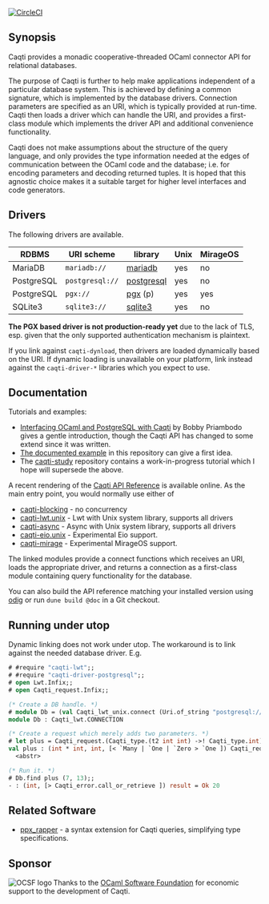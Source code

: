 [![CircleCI](https://circleci.com/gh/paurkedal/ocaml-caqti.svg?style=svg)](https://circleci.com/gh/paurkedal/ocaml-caqti)

## Synopsis

Caqti provides a monadic cooperative-threaded OCaml connector API for
relational databases.

The purpose of Caqti is further to help make applications independent of a
particular database system.  This is achieved by defining a common
signature, which is implemented by the database drivers.  Connection
parameters are specified as an URI, which is typically provided at run-time.
Caqti then loads a driver which can handle the URI, and provides a
first-class module which implements the driver API and additional
convenience functionality.

Caqti does not make assumptions about the structure of the query language,
and only provides the type information needed at the edges of communication
between the OCaml code and the database; i.e. for encoding parameters and
decoding returned tuples.  It is hoped that this agnostic choice makes it a
suitable target for higher level interfaces and code generators.

## Drivers

The following drivers are available.

RDBMS      | URI scheme      | library        | Unix | MirageOS
---------- | --------------- | -------------- | ---- | --------
MariaDB    | `mariadb://`    | [mariadb][]    | yes  | no
PostgreSQL | `postgresql://` | [postgresql][] | yes  | no
PostgreSQL | `pgx://`        | [pgx][] (p)    | yes  | yes
SQLite3    | `sqlite3://`    | [sqlite3][]    | yes  | no

**The PGX based driver is not production-ready yet** due to the lack of TLS,
esp. given that the only supported authentication mechanism is plaintext.

If you link against `caqti-dynload`, then drivers are loaded dynamically
based on the URI.  If dynamic loading is unavailable on your platform, link
instead against the `caqti-driver-*` libraries which you expect to use.

## Documentation

Tutorials and examples:

  - [Interfacing OCaml and PostgreSQL with Caqti][BP-2018] by Bobby
    Priambodo gives a gentle introduction, though the Caqti API has changed
    to some extend since it was written.
  - [The documented example][bikereg] in this repository can give a first
    idea.
  - The [caqti-study][] repository contains a work-in-progress tutorial
    which I hope will supersede the above.

A recent rendering of the [Caqti API Reference][API] is available online.
As the main entry point, you would normally use either of

  - [caqti-blocking][] - no concurrency
  - [caqti-lwt.unix][] - Lwt with Unix system library, supports all drivers
  - [caqti-async][] - Async with Unix system library, supports all drivers
  - [caqti-eio.unix][] - Experimental Eio support.
  - [caqti-mirage][] - Experimental MirageOS support.

The linked modules provide a connect functions which receives an URI, loads
the appropriate driver, and returns a connection as a first-class module
containing query functionality for the database.

You can also build the API reference matching your installed version using
[odig][] or run `dune build @doc` in a Git checkout.

## Running under utop

Dynamic linking does not work under utop.  The workaround is to link against
the needed database driver.  E.g.
```ocaml
# #require "caqti-lwt";;
# #require "caqti-driver-postgresql";;
# open Lwt.Infix;;
# open Caqti_request.Infix;;

(* Create a DB handle. *)
# module Db = (val Caqti_lwt_unix.connect (Uri.of_string "postgresql://") >>= Caqti_lwt.or_fail |> Lwt_main.run);;
module Db : Caqti_lwt.CONNECTION

(* Create a request which merely adds two parameters. *)
# let plus = Caqti_request.(Caqti_type.(t2 int int) ->! Caqti_type.int) "SELECT ? + ?";;
val plus : (int * int, int, [< `Many | `One | `Zero > `One ]) Caqti_request.t =
  <abstr>

(* Run it. *)
# Db.find plus (7, 13);;
- : (int, [> Caqti_error.call_or_retrieve ]) result = Ok 20
```

## Related Software

  - [ppx\_rapper](https://github.com/roddyyaga/ppx_rapper) - a syntax
    extension for Caqti queries, simplifying type specifications.

## Sponsor

<a href="https://ocaml-sf.org">
<img align="left" alt="OCSF logo" src="https://ocaml-sf.org/assets/ocsf_logo.svg"/>
</a>
Thanks to the <a href="https://ocaml-sf.org">OCaml Software Foundation</a>
for economic support to the development of Caqti.


[API]: http://paurkedal.github.io/ocaml-caqti/index.html
[BP-2018]: https://medium.com/@bobbypriambodo/interfacing-ocaml-and-postgresql-with-caqti-a92515bdaa11
[bikereg]: examples/bikereg.ml
[caqti-async]: https://paurkedal.github.io/ocaml-caqti/caqti-async/Caqti_async/index.html
[caqti-blocking]: https://paurkedal.github.io/ocaml-caqti/caqti/Caqti_blocking/index.html
[caqti-eio.unix]: https://paurkedal.github.io/ocaml-caqti/caqti-eio/Caqti_eio_unix/index.html
[caqti-lwt.unix]: https://paurkedal.github.io/ocaml-caqti/caqti-lwt/Caqti_lwt_unix/index.html
[caqti-mirage]: https://paurkedal.github.io/ocaml-caqti/caqti-mirage/Caqti_mirage/index.html
[caqti-study]: https://github.com/paurkedal/caqti-study/
[odig]: http://erratique.ch/software/odig
[topkg-care]: http://erratique.ch/software/topkg
[mariadb]: https://github.com/andrenth/ocaml-mariadb
[pgx]: https://github.com/arenadotio/pgx
[postgresql]: https://mmottl.github.io/postgresql-ocaml
[sqlite3]: https://mmottl.github.io/sqlite3-ocaml
